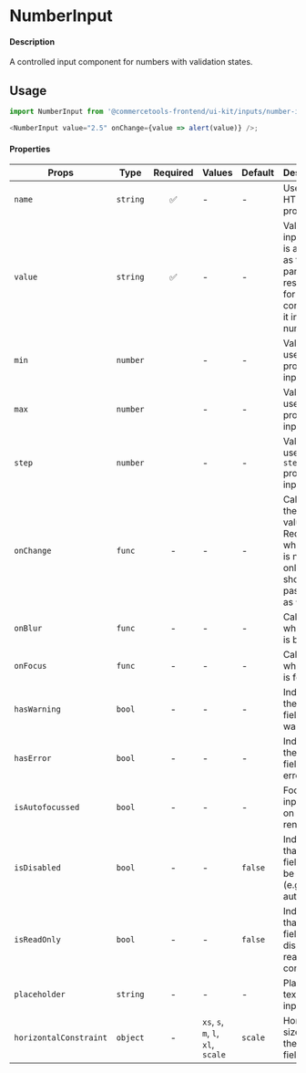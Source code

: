 # NumberInput

#### Description

A controlled input component for numbers with validation states.

## Usage

```js
import NumberInput from '@commercetools-frontend/ui-kit/inputs/number-input';

<NumberInput value="2.5" onChange={value => alert(value)} />;
```

#### Properties

| Props                  | Type     | Required | Values                             | Default | Description                                                                                            |
| ---------------------- | -------- | :------: | ---------------------------------- | ------- | ------------------------------------------------------------------------------------------------------ |
| `name`                 | `string` |    ✅    | -                                  | -       | Used as HTML `name` property                                                                           |
| `value`                | `string` |    ✅    | -                                  | -       | Value of the input. This is a string as the parent is responsible for converting it into a number.     |
| `min`                  | `number` |          | -                                  | -       | Value is used as `min` property on input field                                                         |
| `max`                  | `number` |          | -                                  | -       | Value is used as `max` property on input field                                                         |
| `step`                 | `number` |          | -                                  | -       | Value is used as `step` property on input field                                                        |
| `onChange`             | `func`   |    -     | -                                  | -       | Called with the new value. Required when input is not read only. Parent should pass it back as `value` |
| `onBlur`               | `func`   |    -     | -                                  | -       | Called when field is blurred                                                                           |
| `onFocus`              | `func`   |    -     | -                                  | -       | Called when field is focused                                                                           |
| `hasWarning`           | `bool`   |    -     | -                                  | -       | Indicates the input field has a warning                                                                |
| `hasError`             | `bool`   |    -     | -                                  | -       | Indicates the input field has an error                                                                 |
| `isAutofocussed`       | `bool`   |    -     | -                                  | -       | Focus the input field on initial render                                                                |
| `isDisabled`           | `bool`   |    -     | -                                  | `false` | Indicates that the field cannot be used (e.g not authorised)                                           |
| `isReadOnly`           | `bool`   |    -     | -                                  | `false` | Indicates that the field is displaying read-only content                                               |
| `placeholder`          | `string` |    -     | -                                  | -       | Placeholder text for the input                                                                         |
| `horizontalConstraint` | `object` |    -     | `xs`, `s`, `m`, `l`, `xl`, `scale` | `scale` | Horizontal size limit of the input fields.                                                             |
